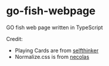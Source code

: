 # go-fish-webpage

GO fish web page written in TypeScript

Credit:

- Playing Cards are from [selfthinker](https://github.com/selfthinker/CSS-Playing-Cards)
- Normalize.css is from [necolas](github.com/necolas/normalize.css)
